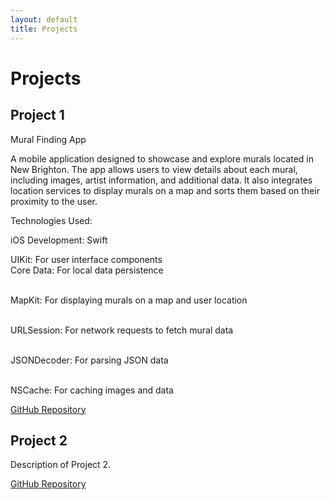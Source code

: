 ```yaml
---
layout: default
title: Projects
---
```


# Projects

## Project 1

Mural Finding App

A mobile application designed to showcase and explore murals located in New Brighton. The app allows users to view details about each mural, including images, artist information, and additional data. It also integrates location services to display murals on a map and sorts them based on their proximity to the user.

Technologies Used:

iOS Development: Swift

<p> UIKit: For user interface components  <br>Core Data: For local data persistence<p> 
 <br>MapKit: For displaying murals on a map and user location<p> 
 <br>URLSession: For network requests to fetch mural data<p> 
 <br>JSONDecoder: For parsing JSON data<p> 
 <br>NSCache: For caching images and data<p> 

[GitHub Repository](https://github.com/username/project1)

## Project 2

Description of Project 2.

[GitHub Repository](https://github.com/username/project2)
